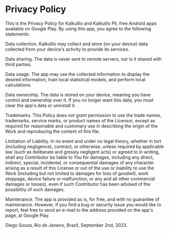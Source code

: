 # Privacy Policy

This is the Privacy Policy for Kalkulilo and Kalkulilo Pli, free Android apps available on Google Play. By using this app, you agree to the following statements:

Data collection. Kalkulilo may collect and store (on your device) data collected from your device's activity to provide its services.

Data sharing. The data is never sent to remote servers, nor is it shared with third parties.

Data usage. The app may use the collected information to display the desired information, train local statistical models, and perform local calculations.

Data ownership. The data is stored on your device, meaning you have control and ownership over it. If you no longer want this data, you must clear the app's data or uninstall it.

Trademarks. This Policy does not grant permission to use the trade names, trademarks, service marks, or product names of the Licensor, except as required for reasonable and customary use in describing the origin of the Work and reproducing the content of this file.

Limitation of Liability. In no event and under no legal theory, whether in tort (including negligence), contract, or otherwise, unless required by applicable law (such as deliberate and grossly negligent acts) or agreed to in writing, shall any Contributor be liable to You for damages, including any direct, indirect, special, incidental, or consequential damages of any character arising as a result of this License or out of the use or inability to use the Work (including but not limited to damages for loss of goodwill, work stoppage, device failure or malfunction, or any and all other commercial damages or losses), even if such Contributor has been advised of the possibility of such damages.

Maintenance. The app is provided as is, for free, and with no guarantee of maintenance. However, if you find a bug or security issue you would like to report, feel free to send an e-mail to the address provided on the app's page, at Google Play.

Diego Souza, Rio de Janeiro, Brazil, September 2nd, 2023.

